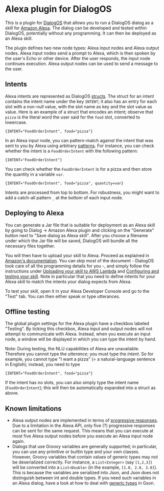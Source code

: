# Alexa plugin for DialogOS

This is a plugin for [DialogOS](https://www.dialogos.app/) that allows you to run a DialogOS dialog as a skill for [Amazon Alexa](https://en.wikipedia.org/wiki/Amazon_Alexa). The dialog can be developed and tested within DialogOS, potentially without any programming. It can then be deployed as an Alexa skill.

The plugin defines two new node types: Alexa input nodes and Alexa output nodes. Alexa input nodes send a prompt to Alexa, which is then spoken by the user's Echo or other device. After the user responds, the input node continues execution. Alexa output nodes can be used to send a message to the user.

## Intents

Alexa intents are represented as DialogOS [structs](https://github.com/dialogos-project/dialogos/wiki/Expressions). The struct for an intent contains the intent name under the key `INTENT`; it also has an entry for each slot with a non-null value, with the slot name as key and the slot value as value. Here is an example of a struct that encodes an intent; observe that `pizza` is the literal word the user said for the `food` slot, converted to lowercase.

```
{INTENT="FoodOrderIntent", food="pizza"}
```

In an Alexa input node, you can pattern-match against the intent that was sent to you by Alexa using arbitrary [patterns](https://github.com/dialogos-project/dialogos/wiki/Patterns). For instance, you can check whether the intent is a `FoodOrderIntent` with the following pattern:

```
{INTENT="FoodOrderIntent"}
```

You can check whether the `FoodOrderIntent` is for a pizza and then store the quantity in a variable `var`.

```
{INTENT="FoodOrderIntent", food="pizza", quantity=var}
```

Intents are processed from top to bottom. For robustness, you might want to add a catch-all pattern `_` at the bottom of each input node.


## Deploying to Alexa

You can generate a Jar file that is suitable for deployment as an Alexa skill by going to Dialog -> Amazon Alexa plugin and clicking on the "Generate" button next to "Save dialog as Alexa skill". After you choose a filename under which the Jar file will be saved, DialogOS will bundle all the necessary files together.

You will then have to upload your skill to Alexa. Proceed as explained in [Amazon's documentation](https://alexa-skills-kit-sdk-for-java.readthedocs.io/en/latest/Developing-Your-First-Skill.html). You can skip most of the document - DialogOS took care of all the programming details for you -, and simply follow the instructions under [Uploading your skill to AWS Lambda](https://alexa-skills-kit-sdk-for-java.readthedocs.io/en/latest/Developing-Your-First-Skill.html#uploading-your-skill-to-aws-lambda) and [Configuring and testing your skill](https://alexa-skills-kit-sdk-for-java.readthedocs.io/en/latest/Developing-Your-First-Skill.html#configuring-and-testing-your-skill). Note in particular that you need to define intents for your Alexa skill to match the intents your dialog expects from Alexa.

To test your skill, open it in your Alexa Developer Console and go to the "Test" tab. You can then either speak or type utterances.


## Offline testing

The global plugin settings for the Alexa plugin have a checkbox labeled "Testing". By ticking this checkbox, Alexa input and output nodes will not attempt to communicate with Alexa. Instead, when you execute an input node, a window will be displayed in which you can type the intent by hand.

Note: During testing, the NLU capabilities of Alexa are unavailable. Therefore you cannot type the  _utterance_; you must type the _intent_. So for example, you cannot type "I want a pizza" (= a natural-language sentence in English); instead, you need to type

```
{INTENT="FoodOrderIntent", food="pizza"}
```

If the intent has no slots, you can also simply type the intent name (`FoodOrderIntent`); this will then be automatically expanded into a struct as above.

## Known limitations

* Alexa output nodes are implemented in terms of [progressive responses](https://developer.amazon.com/de/docs/custom-skills/send-the-user-a-progressive-response.html). Due to a limitation in the Alexa API, only five (?) progressive responses can be sent for the same request. This means that you can execute at most five Alexa output nodes before you execute an Alexa input node again.
* Dialogs that use Groovy variables are generally supported; in particular, you can use any primitive or builtin type and your own classes. However, Groovy variables that contain values of generic types may not be deserialized correctly. For instance, a `List<Integer>` (say `[1,2,3]`) will be converted into a `List<Double>` (in the example, `[1.0, 2.0, 3.0]`). This is because the variables are serialized into Json, and Json does not distinguish between int and double types. If you need such variables in an Alexa dialog, have a look at how to deal with [generic types](https://github.com/google/gson/blob/master/UserGuide.md#collections-examples) in Gson.

